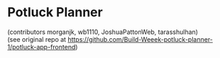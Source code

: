 # Potluck Planner

(contributors morganjk, wb1110, JoshuaPattonWeb, tarasshulhan)  
(see original repo at https://github.com/Build-Weeek-potluck-planner-1/potluck-app-frontend)
